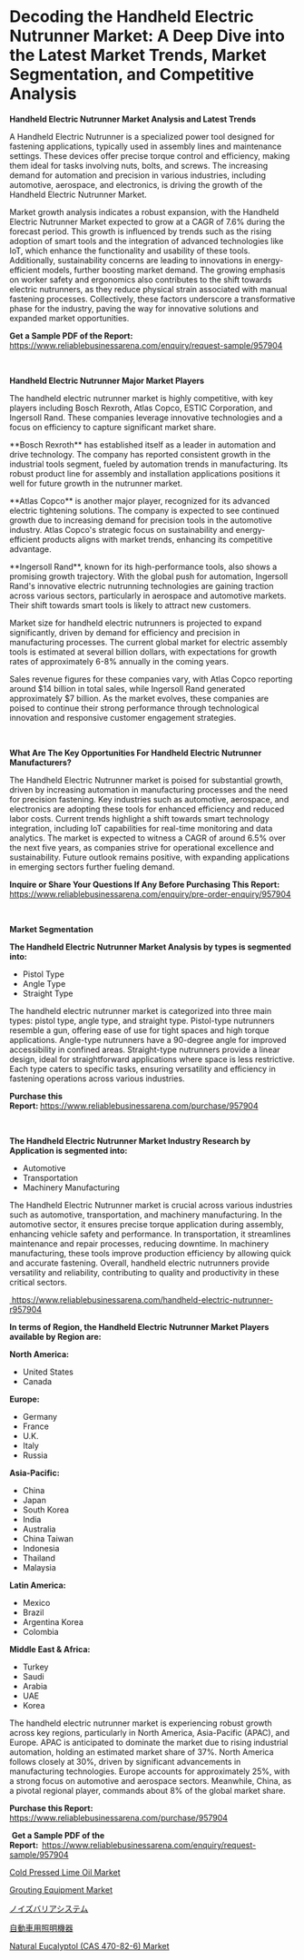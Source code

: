 <p><h1>Decoding the Handheld Electric Nutrunner Market: A Deep Dive into the Latest Market Trends, Market Segmentation, and Competitive Analysis</h1></p><p><strong>Handheld Electric Nutrunner Market Analysis and Latest Trends</strong></p>
<p><p>A Handheld Electric Nutrunner is a specialized power tool designed for fastening applications, typically used in assembly lines and maintenance settings. These devices offer precise torque control and efficiency, making them ideal for tasks involving nuts, bolts, and screws. The increasing demand for automation and precision in various industries, including automotive, aerospace, and electronics, is driving the growth of the Handheld Electric Nutrunner Market.</p><p>Market growth analysis indicates a robust expansion, with the Handheld Electric Nutrunner Market expected to grow at a CAGR of 7.6% during the forecast period. This growth is influenced by trends such as the rising adoption of smart tools and the integration of advanced technologies like IoT, which enhance the functionality and usability of these tools. Additionally, sustainability concerns are leading to innovations in energy-efficient models, further boosting market demand. The growing emphasis on worker safety and ergonomics also contributes to the shift towards electric nutrunners, as they reduce physical strain associated with manual fastening processes. Collectively, these factors underscore a transformative phase for the industry, paving the way for innovative solutions and expanded market opportunities.</p></p>
<p><strong>Get a Sample PDF of the Report:&nbsp;</strong> <a href="https://www.reliablebusinessarena.com/enquiry/request-sample/957904">https://www.reliablebusinessarena.com/enquiry/request-sample/957904</a></p>
<p>&nbsp;</p>
<p><strong>Handheld Electric Nutrunner Major Market Players</strong></p>
<p><p>The handheld electric nutrunner market is highly competitive, with key players including Bosch Rexroth, Atlas Copco, ESTIC Corporation, and Ingersoll Rand. These companies leverage innovative technologies and a focus on efficiency to capture significant market share.</p><p>**Bosch Rexroth** has established itself as a leader in automation and drive technology. The company has reported consistent growth in the industrial tools segment, fueled by automation trends in manufacturing. Its robust product line for assembly and installation applications positions it well for future growth in the nutrunner market.</p><p>**Atlas Copco** is another major player, recognized for its advanced electric tightening solutions. The company is expected to see continued growth due to increasing demand for precision tools in the automotive industry. Atlas Copco's strategic focus on sustainability and energy-efficient products aligns with market trends, enhancing its competitive advantage.</p><p>**Ingersoll Rand**, known for its high-performance tools, also shows a promising growth trajectory. With the global push for automation, Ingersoll Rand's innovative electric nutrunning technologies are gaining traction across various sectors, particularly in aerospace and automotive markets. Their shift towards smart tools is likely to attract new customers.</p><p>Market size for handheld electric nutrunners is projected to expand significantly, driven by demand for efficiency and precision in manufacturing processes. The current global market for electric assembly tools is estimated at several billion dollars, with expectations for growth rates of approximately 6-8% annually in the coming years.</p><p>Sales revenue figures for these companies vary, with Atlas Copco reporting around $14 billion in total sales, while Ingersoll Rand generated approximately $7 billion. As the market evolves, these companies are poised to continue their strong performance through technological innovation and responsive customer engagement strategies.</p></p>
<p>&nbsp;</p>
<p><strong>What Are The Key Opportunities For Handheld Electric Nutrunner Manufacturers?</strong></p>
<p><p>The Handheld Electric Nutrunner market is poised for substantial growth, driven by increasing automation in manufacturing processes and the need for precision fastening. Key industries such as automotive, aerospace, and electronics are adopting these tools for enhanced efficiency and reduced labor costs. Current trends highlight a shift towards smart technology integration, including IoT capabilities for real-time monitoring and data analytics. The market is expected to witness a CAGR of around 6.5% over the next five years, as companies strive for operational excellence and sustainability. Future outlook remains positive, with expanding applications in emerging sectors further fueling demand.</p></p>
<p><strong>Inquire or Share Your Questions If Any Before Purchasing This Report:</strong> <a href="https://www.reliablebusinessarena.com/enquiry/pre-order-enquiry/957904">https://www.reliablebusinessarena.com/enquiry/pre-order-enquiry/957904</a></p>
<p>&nbsp;</p>
<p><strong>Market Segmentation</strong></p>
<p><strong>The Handheld Electric Nutrunner Market Analysis by types is segmented into:</strong></p>
<p><ul><li>Pistol Type</li><li>Angle Type</li><li>Straight Type</li></ul></p>
<p><p>The handheld electric nutrunner market is categorized into three main types: pistol type, angle type, and straight type. Pistol-type nutrunners resemble a gun, offering ease of use for tight spaces and high torque applications. Angle-type nutrunners have a 90-degree angle for improved accessibility in confined areas. Straight-type nutrunners provide a linear design, ideal for straightforward applications where space is less restrictive. Each type caters to specific tasks, ensuring versatility and efficiency in fastening operations across various industries.</p></p>
<p><strong>Purchase this Report:&nbsp;</strong><a href="https://www.reliablebusinessarena.com/purchase/957904">https://www.reliablebusinessarena.com/purchase/957904</a></p>
<p>&nbsp;</p>
<p><strong>The Handheld Electric Nutrunner Market Industry Research by Application is segmented into:</strong></p>
<p><ul><li>Automotive</li><li>Transportation</li><li>Machinery Manufacturing</li></ul></p>
<p><p>The Handheld Electric Nutrunner market is crucial across various industries such as automotive, transportation, and machinery manufacturing. In the automotive sector, it ensures precise torque application during assembly, enhancing vehicle safety and performance. In transportation, it streamlines maintenance and repair processes, reducing downtime. In machinery manufacturing, these tools improve production efficiency by allowing quick and accurate fastening. Overall, handheld electric nutrunners provide versatility and reliability, contributing to quality and productivity in these critical sectors.</p></p>
<p><a href="https://www.reliablebusinessarena.com/handheld-electric-nutrunner-r957904">&nbsp;https://www.reliablebusinessarena.com/handheld-electric-nutrunner-r957904</a></p>
<p><strong>In terms of Region, the Handheld Electric Nutrunner Market Players available by Region are:</strong></p>
<p>
    <p> <strong> North America: </strong>
        <ul>
            <li>United States</li>
            <li>Canada</li>
        </ul>
        </p> 
    <p> <strong> Europe: </strong>
        <ul>
            <li>Germany</li>
            <li>France</li>
            <li>U.K.</li>
            <li>Italy</li>
            <li>Russia</li>
        </ul>
        </p> 
    <p> <strong> Asia-Pacific: </strong>
        <ul>
            <li>China</li>
            <li>Japan</li>
            <li>South Korea</li>
            <li>India</li>
            <li>Australia</li>
            <li>China Taiwan</li>
            <li>Indonesia</li>
            <li>Thailand</li>
            <li>Malaysia</li>
        </ul>
        </p> 
    <p> <strong> Latin America: </strong>
        <ul>
            <li>Mexico</li>
            <li>Brazil</li>
            <li>Argentina Korea</li>
            <li>Colombia</li>
        </ul>
        </p> 
    <p> <strong> Middle East & Africa: </strong>
        <ul>
            <li>Turkey</li>
            <li>Saudi</li>
            <li>Arabia</li>
            <li>UAE</li>
            <li>Korea</li>
        </ul>
    </p>
    </p>
<p><p>The handheld electric nutrunner market is experiencing robust growth across key regions, particularly in North America, Asia-Pacific (APAC), and Europe. APAC is anticipated to dominate the market due to rising industrial automation, holding an estimated market share of 37%. North America follows closely at 30%, driven by significant advancements in manufacturing technologies. Europe accounts for approximately 25%, with a strong focus on automotive and aerospace sectors. Meanwhile, China, as a pivotal regional player, commands about 8% of the global market share.</p></p>
<p><strong>Purchase this Report: </strong><a href="https://www.reliablebusinessarena.com/purchase/957904">https://www.reliablebusinessarena.com/purchase/957904</a></p>
<p>&nbsp;<strong>Get a Sample PDF of the Report:&nbsp;&nbsp;</strong><a href="https://www.reliablebusinessarena.com/enquiry/request-sample/957904">https://www.reliablebusinessarena.com/enquiry/request-sample/957904</a></p>
<p><strong></strong></p>
<p><p><a href="https://issuu.com/reportprime-2/docs/cold-pressed-lime-oil-market-size-2_7ac55abac55356">Cold Pressed Lime Oil Market</a></p><p><a href="https://medium.com/@lawrencekelley6262/the-grouting-equipment-industry-analysis-report-offers-a-comprehensive-and-current-examination-of-4ef73df63031">Grouting Equipment Market</a></p><p><a href="https://medium.com/@hattietromp/%E9%A8%92%E9%9F%B3%E9%81%AE%E6%96%AD%E3%82%B7%E3%82%B9%E3%83%86%E3%83%A0%E5%B8%82%E5%A0%B4%E3%82%92%E5%BD%A2%E6%88%90%E3%81%99%E3%82%8B%E9%9D%A9%E6%96%B0%E3%81%A8%E5%B8%82%E5%A0%B4%E5%8B%95%E5%90%91%E3%81%AF%E4%BD%95%E3%81%A7%E3%81%99%E3%81%8B-53fcb7aa7a38">ノイズバリアシステム</a></p><p><a href="https://medium.com/@ismaelblick2023/automotive-lighting-equipment-market-%E3%81%AE%E3%82%B0%E3%83%AD%E3%83%BC%E3%83%90%E3%83%AB%E5%B8%82%E5%A0%B4%E6%A6%82%E8%A6%81%E3%81%AF-%E4%B8%96%E7%95%8C%E3%81%8A%E3%82%88%E3%81%B3%E4%B8%BB%E8%A6%81%E5%B8%82%E5%A0%B4%E3%81%AB%E3%81%8A%E3%81%91%E3%82%8B%E6%A5%AD%E7%95%8C%E3%81%AB%E5%BD%B1%E9%9F%BF%E3%82%92%E4%B8%8E%E3%81%88%E3%82%8B%E4%B8%BB%E8%A6%81%E3%81%AA%E3%83%88%E3%83%AC%E3%83%B3%E3%83%89%E3%81%AB%E3%81%A4%E3%81%84%E3%81%A6-%E7%8B%AC%E8%87%AA%E3%81%AE%E8%A6%96%E7%82%B9%E3%82%92%E6%8F%90%E4%BE%9B%E3%81%97%E3%81%BE%E3%81%99-b990097d79db">自動車用照明機器</a></p><p><a href="https://issuu.com/reportprime-2/docs/natural-eucalyptol-cas-470-82-6-mar_e71441887a9a6c">Natural Eucalyptol (CAS 470-82-6) Market</a></p></p>
